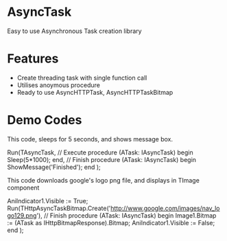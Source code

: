 AsyncTask
=========

Easy to use Asynchronous Task creation library


Features
========
* Create threading task with single function call
* Utilises anoymous procedure
* Ready to use AsyncHTTPTask, AsyncHTTPTaskBitmap


Demo Codes
=======


This code, sleeps for 5 seconds, and shows message box.

  Run(TAsyncTask,
    // Execute
    procedure (ATask: IAsyncTask)
    begin
      Sleep(5*1000);
    end,
    // Finish
    procedure (ATask: IAsyncTask)
    begin
        ShowMessage('Finished');
    end
  );
  
  
This code downloads google's logo png file, and displays in TImage component

  AniIndicator1.Visible := True;
  Run(THttpAsyncTaskBitmap.Create('http://www.google.com/images/nav_logo129.png'),
    // Finish
    procedure (ATask: IAsyncTask)
    begin
      Image1.Bitmap := (ATask as IHttpBitmapResponse).Bitmap;
      AniIndicator1.Visible := False;
    end
  );
  
  
